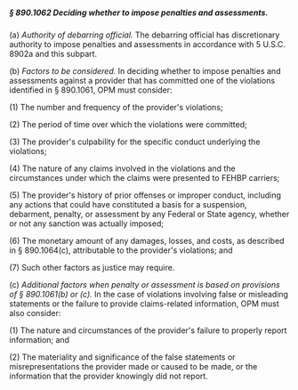 ##### § 890.1062 Deciding whether to impose penalties and assessments. #####

(a) *Authority of debarring official.* The debarring official has discretionary authority to impose penalties and assessments in accordance with 5 U.S.C. 8902a and this subpart.

(b) *Factors to be considered.* In deciding whether to impose penalties and assessments against a provider that has committed one of the violations identified in § 890.1061, OPM must consider:

(1) The number and frequency of the provider's violations;

(2) The period of time over which the violations were committed;

(3) The provider's culpability for the specific conduct underlying the violations;

(4) The nature of any claims involved in the violations and the circumstances under which the claims were presented to FEHBP carriers;

(5) The provider's history of prior offenses or improper conduct, including any actions that could have constituted a basis for a suspension, debarment, penalty, or assessment by any Federal or State agency, whether or not any sanction was actually imposed;

(6) The monetary amount of any damages, losses, and costs, as described in § 890.1064(c), attributable to the provider's violations; and

(7) Such other factors as justice may require.

(c) *Additional factors when penalty or assessment is based on provisions of § 890.1061(b) or (c).* In the case of violations involving false or misleading statements or the failure to provide claims-related information, OPM must also consider:

(1) The nature and circumstances of the provider's failure to properly report information; and

(2) The materiality and significance of the false statements or misrepresentations the provider made or caused to be made, or the information that the provider knowingly did not report.